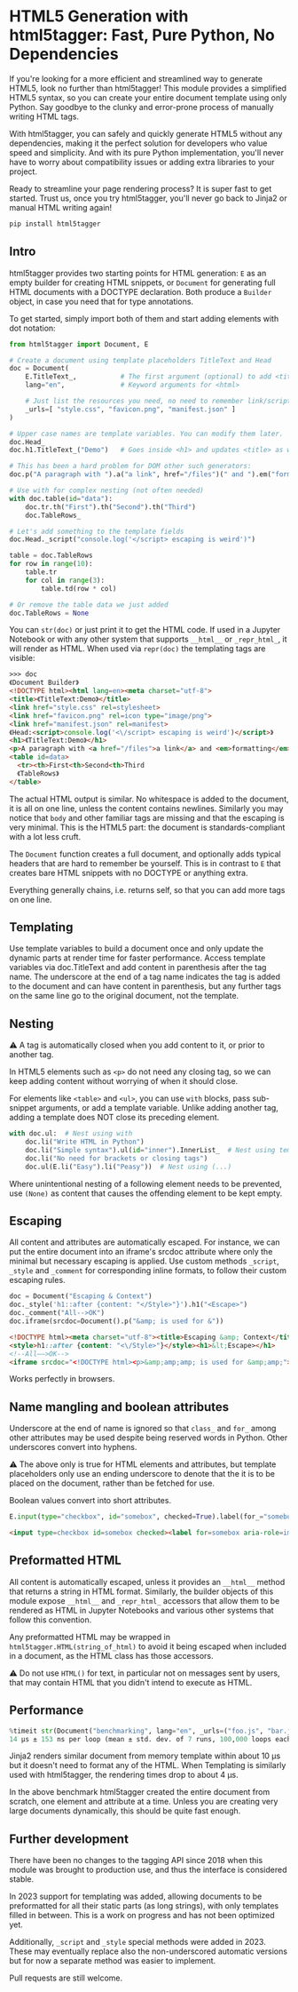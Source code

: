 # HTML5 Generation with html5tagger: Fast, Pure Python, No Dependencies

If you're looking for a more efficient and streamlined way to generate HTML5, look no further than html5tagger! This module provides a simplified HTML5 syntax, so you can create your entire document template using only Python. Say goodbye to the clunky and error-prone process of manually writing HTML tags.

With html5tagger, you can safely and quickly generate HTML5 without any dependencies, making it the perfect solution for developers who value speed and simplicity. And with its pure Python implementation, you'll never have to worry about compatibility issues or adding extra libraries to your project.

Ready to streamline your page rendering process? It is super fast to get started. Trust us, once you try html5tagger, you'll never go back to Jinja2 or manual HTML writing again!

```sh
pip install html5tagger
```

## Intro

html5tagger provides two starting points for HTML generation: `E` as an empty builder for creating HTML snippets, or `Document` for generating full HTML documents with a DOCTYPE declaration. Both produce a `Builder` object, in case you need that for type annotations.

To get started, simply import both of them and start adding elements with dot notation:
```python
from html5tagger import Document, E

# Create a document using template placeholders TitleText and Head
doc = Document(
    E.TitleText_,           # The first argument (optional) to add <title>
    lang="en",              # Keyword arguments for <html>

    # Just list the resources you need, no need to remember link/script tags
    _urls=[ "style.css", "favicon.png", "manifest.json" ]
)

# Upper case names are template variables. You can modify them later.
doc.Head_
doc.h1.TitleText_("Demo")   # Goes inside <h1> and updates <title> as well

# This has been a hard problem for DOM other such generators:
doc.p("A paragraph with ").a("a link", href="/files")(" and ").em("formatting")

# Use with for complex nesting (not often needed)
with doc.table(id="data"):
    doc.tr.th("First").th("Second").th("Third")
    doc.TableRows_

# Let's add something to the template fields
doc.Head._script("console.log('</script> escaping is weird')")

table = doc.TableRows
for row in range(10):
    table.tr
    for col in range(3):
        table.td(row * col)

# Or remove the table data we just added
doc.TableRows = None
```

You can `str(doc)` or just print it to get the HTML code. If used in a Jupyter Notebook or with any other system that supports `__html__` or `_repr_html_`, it will render as HTML. When used via `repr(doc)` the templating tags are visible:

```html
>>> doc
《Document Builder》
<!DOCTYPE html><html lang=en><meta charset="utf-8">
<title>《TitleText:Demo》</title>
<link href="style.css" rel=stylesheet>
<link href="favicon.png" rel=icon type="image/png">
<link href="manifest.json" rel=manifest>
《Head:<script>console.log('<\/script> escaping is weird')</script>》
<h1>《TitleText:Demo》</h1>
<p>A paragraph with <a href="/files">a link</a> and <em>formatting</em>
<table id=data>
  <tr><th>First<th>Second<th>Third
  《TableRows》
</table>
```

The actual HTML output is similar. No whitespace is added to the document, it is all on one line, unless the content contains newlines. Similarly you may notice that `body` and other familiar tags are missing and that the escaping is very minimal. This is the HTML5 part: the document is standards-compliant with a lot less cruft.

The `Document` function creates a full document, and optionally adds typical headers that are hard to remember be yourself. This is in contrast to `E` that creates bare HTML snippets with no DOCTYPE or anything extra.

Everything generally chains, i.e. returns self, so that you can add more tags on one line.

## Templating

Use template variables to build a document once and only update the dynamic parts at render time for faster performance. Access template variables via doc.TitleText and add content in parenthesis after the tag name. The underscore at the end of a tag name indicates the tag is added to the document and can have content in parenthesis, but any further tags on the same line go to the original document, not the template.

## Nesting

⚠️ A tag is automatically closed when you add content to it, or prior to another tag.

In HTML5 elements such as `<p>` do not need any closing tag, so we can keep adding content without worrying of when it should close.

For elements like `<table>` and `<ul>`, you can use `with` blocks, pass sub-snippet arguments, or add a template variable. Unlike adding another tag, adding a template does NOT close its preceding element.

```python
with doc.ul:  # Nest using with
    doc.li("Write HTML in Python")
    doc.li("Simple syntax").ul(id="inner").InnerList_  # Nest using template
    doc.li("No need for brackets or closing tags")
    doc.ul(E.li("Easy").li("Peasy"))  # Nest using (...)
```

Where unintentional nesting of a following element needs to be prevented, use `(None)` as content that causes the offending element to be kept empty.

## Escaping

All content and attributes are automatically escaped. For instance, we can put the entire document into an iframe's srcdoc attribute where only the minimal but necessary escaping is applied. Use custom methods `_script`, `_style` and `_comment` for corresponding inline formats, to follow their custom escaping rules.

```python
doc = Document("Escaping & Context")
doc._style('h1::after {content: "</Style>"}').h1("<Escape>")
doc._comment("All-->OK")
doc.iframe(srcdoc=Document().p("&amp; is used for &"))
```

```html
<!DOCTYPE html><meta charset="utf-8"><title>Escaping &amp; Context</title>
<style>h1::after {content: "<\/Style>"}</style><h1>&lt;Escape></h1>
<!--All‒‒>OK-->
<iframe srcdoc="<!DOCTYPE html><p>&amp;amp;amp; is used for &amp;amp;"></iframe>
```

Works perfectly in browsers.

## Name mangling and boolean attributes

Underscore at the end of name is ignored so that `class_` and `for_` among other attributes may be used despite being reserved words in Python. Other underscores convert into hyphens.

⚠️ The above only is true for HTML elements and attributes, but template placeholders only use an ending underscore to denote that the it is to be placed on the document, rather than be fetched for use.

Boolean values convert into short attributes.

```python
E.input(type="checkbox", id="somebox", checked=True).label(for_="somebox", aria_role="img")("🥳")
```

```html
<input type=checkbox id=somebox checked><label for=somebox aria-role=img>🥳</label>
```

## Preformatted HTML

All content is automatically escaped, unless it provides an `__html__` method that returns a string in HTML format. Similarly, the builder objects of this module expose `__html__` and `_repr_html_` accessors that allow them to be rendered as HTML in Jupyter Notebooks and various other systems that follow this convention.

Any preformatted HTML may be wrapped in `html5tagger.HTML(string_of_html)` to avoid it being escaped when included in a document, as the HTML class has those accessors.

⚠️ Do not use `HTML()` for text, in particular not on messages sent by users, that may contain HTML that you didn't intend to execute as HTML.

## Performance

```python
%timeit str(Document("benchmarking", lang="en", _urls=("foo.js", "bar.js")))
14 µs ± 153 ns per loop (mean ± std. dev. of 7 runs, 100,000 loops each)
```

Jinja2 renders similar document from memory template within about 10 µs but it doesn't need to format any of the HTML. When Templating is similarly used with html5tagger, the rendering times drop to about 4 µs.

In the above benchmark html5tagger created the entire document from scratch, one element and attribute at a time. Unless you are creating very large documents dynamically, this should be quite fast enough.


## Further development

There have been no changes to the tagging API since 2018 when this module was brought to production use, and thus the interface is considered stable.

In 2023 support for templating was added, allowing documents to be preformatted for all their static parts (as long strings), with only templates filled in between. This is a work on progress and has not been optimized yet.

Additionally, `_script` and `_style` special methods were added in 2023. These may eventually replace also the non-underscored automatic versions but for now a separate method was easier to implement.

Pull requests are still welcome.

